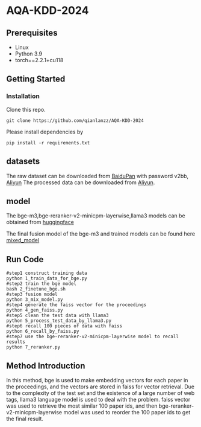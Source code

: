 # AQA-KDD-2024


## Prerequisites

* Linux
* Python 3.9
* torch==2.2.1+cu118

## Getting Started


### Installation

Clone this repo.

```shell
git clone https://github.com/qianlanzz/AQA-KDD-2024
```

Please install dependencies by

```shell
pip install -r requirements.txt
```
## datasets
The raw dataset can be downloaded from [BaiduPan](https://pan.baidu.com/s/1bFM6QM1tv4cz-Vx8VEGp7A?pwd=v2bb) with password v2bb, [Aliyun](https://open-data-set.oss-cn-beijing.aliyuncs.com/oag-benchmark/kddcup-2024/AQA/AQA.zip)
The processed data can be downloaded from [Aliyun](https://open-data-set.oss-cn-beijing.aliyuncs.com/oag-benchmark/kddcup-2024/AQA/aqa_train_data_processed.zip).

## model
The bge-m3,bge-reranker-v2-minicpm-layerwise,llama3 models can be obtained from [huggingface](https://huggingface.co/models)

The final fusion model of the bge-m3 and trained models can be found here 
[mixed_model](https://www.alipan.com/s/9fks9UC7hCY)

## Run Code

```shell
#step1 construct training data
python 1_train_data_for_bge.py
#step2 train the bge model
bash 2_finetune_bge.sh
#step3 fusion model
python 3_mix_model.py
#step4 generate the faiss vector for the proceedings
python 4_gen_faiss.py
#step5 clean the test data with llama3
python 5_process_test_data_by_llama3.py
#step6 recall 100 pieces of data with faiss
python 6_recall_by_faiss.py
#step7 use the bge-reranker-v2-minicpm-layerwise model to recall results
python 7_reranker.py
```

## Method Introduction
In this method, bge is used to make embedding vectors for each paper in the proceedings, and the vectors are stored in faiss for vector retrieval. Due to the complexity of the test set and the existence of a large number of web tags, llama3 language model is used to deal with the problem. faiss vector was used to retrieve the most similar 100 paper ids, and then bge-reranker-v2-minicpm-layerwise model was used to reorder the 100 paper ids to get the final result.